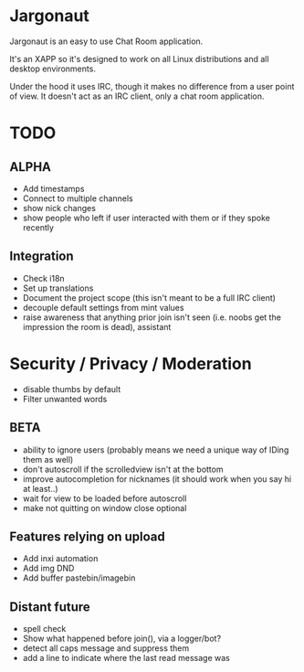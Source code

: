 # Jargonaut

Jargonaut is an easy to use Chat Room application.

It's an XAPP so it's designed to work on all Linux distributions and all desktop environments.

Under the hood it uses IRC, though it makes no difference from a user point of view. It doesn't act as an IRC client, only a chat room application.

# TODO

## ALPHA

- Add timestamps
- Connect to multiple channels
- show nick changes
- show people who left if user interacted with them or if they spoke recently

## Integration

- Check i18n
- Set up translations
- Document the project scope (this isn't meant to be a full IRC client)
- decouple default settings from mint values
- raise awareness that anything prior join isn't seen (i.e. noobs get the impression the room is dead), assistant

# Security / Privacy / Moderation

- disable thumbs by default
- Filter unwanted words

## BETA

- ability to ignore users (probably means we need a unique way of IDing them as well)
- don't autoscroll if the scrolledview isn't at the bottom
- improve autocompletion for nicknames (it should work when you say hi at least..)
- wait for view to be loaded before autoscroll
- make not quitting on window close optional

## Features relying on upload

- Add inxi automation
- Add img DND
- Add buffer pastebin/imagebin

## Distant future

- spell check
- Show what happened before join(), via a logger/bot?
- detect all caps message and suppress them
- add a line to indicate where the last read message was
